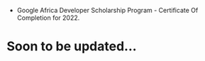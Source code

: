 - Google Africa Developer Scholarship Program - Certificate Of Completion for 2022.

# Soon to be updated...
